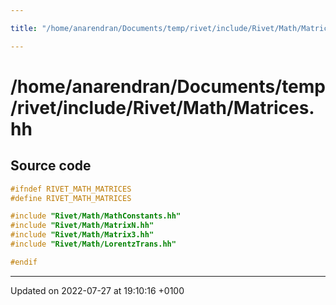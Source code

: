 ```yaml
---

title: "/home/anarendran/Documents/temp/rivet/include/Rivet/Math/Matrices.hh"

---
```


# /home/anarendran/Documents/temp/rivet/include/Rivet/Math/Matrices.hh






## Source code

```cpp
#ifndef RIVET_MATH_MATRICES
#define RIVET_MATH_MATRICES

#include "Rivet/Math/MathConstants.hh"
#include "Rivet/Math/MatrixN.hh"
#include "Rivet/Math/Matrix3.hh"
#include "Rivet/Math/LorentzTrans.hh"

#endif
```


-------------------------------

Updated on 2022-07-27 at 19:10:16 +0100
